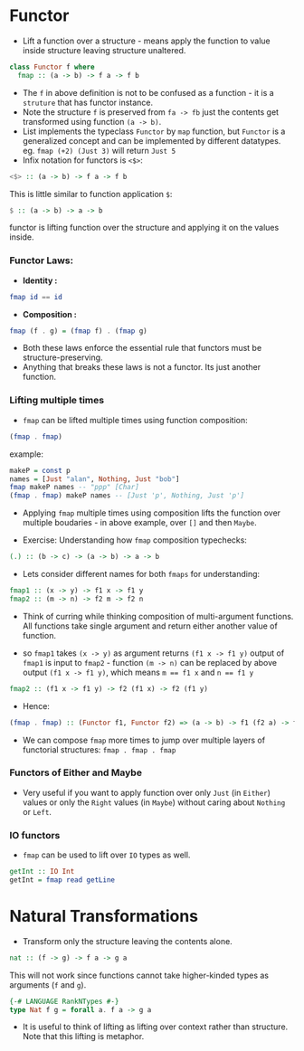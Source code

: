# Functor

* Lift a function over a structure - means apply the function to value inside structure
  leaving structure unaltered.

```haskell
class Functor f where
  fmap :: (a -> b) -> f a -> f b
```

* The `f` in above definition is not to be confused as a function - it is a `struture` that has functor instance.
* Note the structure `f` is preserved from `fa -> fb` just the contents get transformed using function `(a -> b)`.
* List implements the typeclass `Functor` by `map` function, but `Functor` is a generalized concept
  and can be implemented by different datatypes.
  eg. `fmap (+2) (Just 3)` will return `Just 5`
* Infix notation for functors is `<$>`:

```haskell
<$> :: (a -> b) -> f a -> f b
```
This is little similar to function application `$`:

```haskell
$ :: (a -> b) -> a -> b
```
functor is lifting function over the structure and applying it on the values inside.

### Functor Laws:

* **Identity :**

```haskell
fmap id == id
```

* **Composition :**

```haskell
fmap (f . g) = (fmap f) . (fmap g)
```

* Both these laws enforce the essential rule that functors must be
  structure-preserving.
* Anything that breaks these laws is not a functor. Its just another function.


### Lifting multiple times

* `fmap` can be lifted multiple times using function composition:

```haskell
(fmap . fmap)
```

example:

```haskell
makeP = const p
names = [Just "alan", Nothing, Just "bob"]
fmap makeP names -- "ppp" [Char]
(fmap . fmap) makeP names -- [Just 'p', Nothing, Just 'p']
```

* Applying `fmap` multiple times using composition lifts the function
  over multiple boudaries - in above example, over `[]` and then `Maybe`.

* Exercise: Understanding how `fmap` composition typechecks:

```haskell
(.) :: (b -> c) -> (a -> b) -> a -> b
```

* Lets consider different names for both `fmaps` for understanding:

```haskell
fmap1 :: (x -> y) -> f1 x -> f1 y
fmap2 :: (m -> n) -> f2 m -> f2 n
```

* Think of curring while thinking composition of multi-argument functions.
  All functions take single argument and return either another value of function.

* so `fmap1` takes `(x -> y)` as argument returns `(f1 x -> f1 y)`
  output of `fmap1` is input to `fmap2` - function `(m -> n)` can be replaced by
  above output `(f1 x -> f1 y)`, which means `m == f1 x` and `n == f1 y`

```haskell
fmap2 :: (f1 x -> f1 y) -> f2 (f1 x) -> f2 (f1 y)
```

* Hence:

```haskell
(fmap . fmap) :: (Functor f1, Functor f2) => (a -> b) -> f1 (f2 a) -> f1 (f2 b)
```

* We can compose `fmap` more times to jump over multiple layers of
  functorial structures: `fmap . fmap . fmap`

### Functors of Either and Maybe

* Very useful if you want to apply function over only `Just` (in `Either`) values
  or only the `Right` values (in `Maybe`) without caring about `Nothing` or `Left`.

### IO functors

* `fmap` can be used to lift over `IO` types as well.

```haskell
getInt :: IO Int
getInt = fmap read getLine
```

# Natural Transformations

* Transform only the structure leaving the contents alone.

```haskell
nat :: (f -> g) -> f a -> g a
```

This will not work since functions cannot take higher-kinded types as arguments (`f` and `g`).

```haskell
{-# LANGUAGE RankNTypes #-}
type Nat f g = forall a. f a -> g a
```

* It is useful to think of lifting as lifting over context rather than structure.
  Note that this lifting is metaphor.
